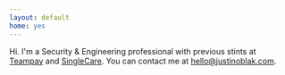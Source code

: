 ```yaml
---
layout: default
home: yes
---
```


<p>
    Hi. I'm a Security & Engineering professional with previous stints at <a href="https://teampay.co">Teampay</a> and <a href="https://www.singlecare.com">SingleCare</a>. 
    You can contact me at <a href="mailto:hello@justinoblak.com">hello@justinoblak.com</a>.
</p>
